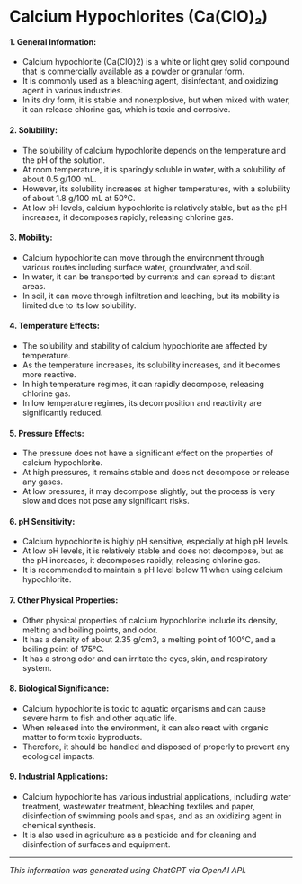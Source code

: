 # Calcium Hypochlorites (Ca(ClO)₂)
#### 1. General Information:
* Calcium hypochlorite (Ca(ClO)2) is a white or light grey solid compound that is commercially available as a powder or granular form. 
* It is commonly used as a bleaching agent, disinfectant, and oxidizing agent in various industries. 
* In its dry form, it is stable and nonexplosive, but when mixed with water, it can release chlorine gas, which is toxic and corrosive.
#### 2. Solubility:
* The solubility of calcium hypochlorite depends on the temperature and the pH of the solution. 
* At room temperature, it is sparingly soluble in water, with a solubility of about 0.5 g/100 mL. 
* However, its solubility increases at higher temperatures, with a solubility of about 1.8 g/100 mL at 50°C. 
* At low pH levels, calcium hypochlorite is relatively stable, but as the pH increases, it decomposes rapidly, releasing chlorine gas.
#### 3. Mobility:
* Calcium hypochlorite can move through the environment through various routes including surface water, groundwater, and soil. 
* In water, it can be transported by currents and can spread to distant areas. 
* In soil, it can move through infiltration and leaching, but its mobility is limited due to its low solubility.
#### 4. Temperature Effects:
* The solubility and stability of calcium hypochlorite are affected by temperature. 
* As the temperature increases, its solubility increases, and it becomes more reactive. 
* In high temperature regimes, it can rapidly decompose, releasing chlorine gas. 
* In low temperature regimes, its decomposition and reactivity are significantly reduced.
#### 5. Pressure Effects:
* The pressure does not have a significant effect on the properties of calcium hypochlorite. 
* At high pressures, it remains stable and does not decompose or release any gases. 
* At low pressures, it may decompose slightly, but the process is very slow and does not pose any significant risks.
#### 6. pH Sensitivity:
* Calcium hypochlorite is highly pH sensitive, especially at high pH levels. 
* At low pH levels, it is relatively stable and does not decompose, but as the pH increases, it decomposes rapidly, releasing chlorine gas. 
* It is recommended to maintain a pH level below 11 when using calcium hypochlorite.
#### 7. Other Physical Properties:
* Other physical properties of calcium hypochlorite include its density, melting and boiling points, and odor.
* It has a density of about 2.35 g/cm3, a melting point of 100°C, and a boiling point of 175°C. 
* It has a strong odor and can irritate the eyes, skin, and respiratory system.
#### 8. Biological Significance:
* Calcium hypochlorite is toxic to aquatic organisms and can cause severe harm to fish and other aquatic life. 
* When released into the environment, it can also react with organic matter to form toxic byproducts. 
* Therefore, it should be handled and disposed of properly to prevent any ecological impacts.
#### 9. Industrial Applications:
* Calcium hypochlorite has various industrial applications, including water treatment, wastewater treatment, bleaching textiles and paper, disinfection of swimming pools and spas, and as an oxidizing agent in chemical synthesis. 
* It is also used in agriculture as a pesticide and for cleaning and disinfection of surfaces and equipment.
______________________________________________________________
*This information was generated using ChatGPT via OpenAI API.*